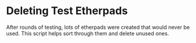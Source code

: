 # Deleting Test Etherpads

After rounds of testing, lots of etherpads were created that would never be used.  This script helps sort through them and delete unused ones.